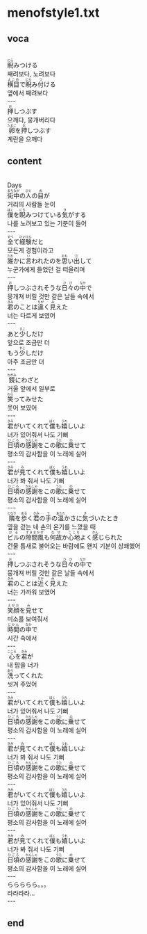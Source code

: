 <h1>menofstyle1.txt</h1>
<h2>voca</h2><br>
<Ruby><rb>睨</rb><rt>にら</rt></Ruby>みつける<br>
째려보다, 노려보다<br>
<Ruby><rb>横目</rb><rt>よこめ</rt></Ruby>で<Ruby><rb>睨</rb><rt>にら</rt></Ruby>み<Ruby><rb>付</rb><rt>つ</rt></Ruby>ける<br>
옆에서 째려보다<br>
---<br>
<Ruby><rb>押</rb><rt>お</rt></Ruby>しつぶす<br>
으깨다, 뭉개버리다<br>
<Ruby><rb>卵</rb><rt>たまご</rt></Ruby>を<Ruby><rb>押</rb><rt>お</rt></Ruby>しつぶす<br>
계란을 으깨다<br>
<h2>content</h2><br>
Days<br>
<Ruby><rb>街中</rb><rt>まちなが</rt></Ruby>の<Ruby><rb>人</rb><rt>ひと</rt></Ruby>の<Ruby><rb>目</rb><rt>め</rt></Ruby>が<br>
거리의 사람들 눈이<br>
<Ruby><rb>僕</rb><rt>ぼく</rt></Ruby>を<Ruby><rb>睨</rb><rt>にら</rt></Ruby>みつけている<Ruby><rb>気</rb><rt>き</rt></Ruby>がする<br>
나를 노려보고 있는 기분이 들어<br>
---<br>
<Ruby><rb>全</rb><rt>すべ</rt></Ruby>て<Ruby><rb>経験</rb><rt>けいけん</rt></Ruby>だと<br>
모든게 경험이라고<br>
<Ruby><rb>誰</rb><rt>だれ</rt></Ruby>かに<Ruby><rb>言</rb><rt>い</rt></Ruby>われたのを<Ruby><rb>思</rb><rt>おも</rt></Ruby>い<Ruby><rb>出</rb><rt>だ</rt></Ruby>して<br>
누군가에게 들었던 걸 떠올리며<br>
---<br>
<Ruby><rb>押</rb><rt>お</rt></Ruby>しつぶされそうな<Ruby><rb>日々</rb><rt>ひび</rt></Ruby>の<Ruby><rb>中</rb><rt>なか</rt></Ruby>で<br>
뭉개져 버릴 것만 같은 날들 속에서<br>
<Ruby><rb>君</rb><rt>きみ</rt></Ruby>のことは<Ruby><rb>違</rb><rt>ちが</rt></Ruby>く<Ruby><rb>見</rb><rt>み</rt></Ruby>えた<br>
너는 다르게 보였어<br>
---<br>
あと<Ruby><rb>少</rb><rt>すこ</rt></Ruby>しだけ<br>
앞으로 조금만 더<br>
もう<Ruby><rb>少</rb><rt>すこ</rt></Ruby>しだけ<br>
아주 조금만 더<br>
---<br>
<Ruby><rb>鏡</rb><rt>かがみ</rt></Ruby>にわざと<br>
거울 앞에서 일부로<br>
<Ruby><rb>笑</rb><rt>わら</rt></Ruby>ってみせた<br>
웃어 보였어<br>
---<br>
<Ruby><rb>君</rb><rt>きみ</rt></Ruby>がいてくれて<Ruby><rb>僕</rb><rt>ぼく</rt></Ruby>も<Ruby><rb>嬉</rb><rt>うれ</rt></Ruby>しいよ<br>
너가 있어줘서 나도 기뻐<br>
<Ruby><rb>日頃</rb><rt>ひごろ</rt></Ruby>の<Ruby><rb>感謝</rb><rt>かんしゃ</rt></Ruby>をこの<Ruby><rb>歌</rb><rt>うた</rt></Ruby>に<Ruby><rb>乗</rb><rt>の</rt></Ruby>せて<br>
평소의 감사함을 이 노래에 실어<br>
---<br>
<Ruby><rb>君</rb><rt>きみ</rt></Ruby>が<Ruby><rb>見</rb><rt>み</rt></Ruby>てくれて<Ruby><rb>僕</rb><rt>ぼく</rt></Ruby>も<Ruby><rb>嬉</rb><rt>うれ</rt></Ruby>しいよ<br>
너가 봐 줘서 나도 기뻐<br>
<Ruby><rb>日頃</rb><rt>ひごろ</rt></Ruby>の<Ruby><rb>感謝</rb><rt>かんしゃ</rt></Ruby>をこの<Ruby><rb>歌</rb><rt>うた</rt></Ruby>に<Ruby><rb>乗</rb><rt>の</rt></Ruby>せて<br>
평소의 감사함을 이 노래에 실어<br>
---<br>
<Ruby><rb>隣</rb><rt>となり</rt></Ruby>を<Ruby><rb>歩</rb><rt>ある</rt></Ruby>く<Ruby><rb>君</rb><rt>きみ</rt></Ruby>の<Ruby><rb>手</rb><rt>て</rt></Ruby>の<Ruby><rb>温</rb><rt>あたた</rt></Ruby>かさに<Ruby><rb>気</rb><rt>き</rt></Ruby>づいたとき<br>
옆을 걷는 네 손의 온기를 느꼈을 때<br>
<Ruby><rb>ビル</rb><rt>びる</rt></Ruby>の<Ruby><rb>隙間風</rb><rt>すきまかぜ</rt></Ruby>も<Ruby><rb>何故</rb><rt>なぜ</rt></Ruby>か<Ruby><rb>心地</rb><rt>ここち</rt></Ruby>よく<Ruby><rb>感</rb><rt>かん</rt></Ruby>じられた<br>
건물 틈새로 불어오는 바람에도 왠지 기분이 상쾌했어<br>
---<br>
<Ruby><rb>押</rb><rt>お</rt></Ruby>しつぶされそうな<Ruby><rb>日々</rb><rt>ひび</rt></Ruby>の<Ruby><rb>中</rb><rt>なか</rt></Ruby>で<br>
뭉개져 버릴 것만 같은 날들 속에서<br>
<Ruby><rb>君</rb><rt>きみ</rt></Ruby>のことは<Ruby><rb>近</rb><rt>ちか</rt></Ruby>く<Ruby><rb>見</rb><rt>み</rt></Ruby>えた<br>
너는 가까워 보였어<br>
---<br>
<Ruby><rb>笑顔</rb><rt>えがお</rt></Ruby>を<Ruby><rb>見</rb><rt>み</rt></Ruby>せて<br>
미소를 보여줘서<br>
<Ruby><rb>時間</rb><rt>じかん</rt></Ruby>の<Ruby><rb>中</rb><rt>なか</rt></Ruby>で<br>
시간 속에서<br>
---<br>
<Ruby><rb>心</rb><rt>こころ</rt></Ruby>を<Ruby><rb>君</rb><rt>きみ</rt></Ruby>が<br>
내 맘을 너가<br>
<Ruby><rb>洗</rb><rt>あら</rt></Ruby>ってくれた<br>
씻겨 주었어<br>
---<br>
<Ruby><rb>君</rb><rt>きみ</rt></Ruby>がいてくれて<Ruby><rb>僕</rb><rt>ぼく</rt></Ruby>も<Ruby><rb>嬉</rb><rt>うれ</rt></Ruby>しいよ<br>
너가 있어줘서 나도 기뻐<br>
<Ruby><rb>日頃</rb><rt>ひごろ</rt></Ruby>の<Ruby><rb>感謝</rb><rt>かんしゃ</rt></Ruby>をこの<Ruby><rb>歌</rb><rt>うた</rt></Ruby>に<Ruby><rb>乗</rb><rt>の</rt></Ruby>せて<br>
평소의 감사함을 이 노래에 실어<br>
---<br>
<Ruby><rb>君</rb><rt>きみ</rt></Ruby>が<Ruby><rb>見</rb><rt>み</rt></Ruby>てくれて<Ruby><rb>僕</rb><rt>ぼく</rt></Ruby>も<Ruby><rb>嬉</rb><rt>うれ</rt></Ruby>しいよ<br>
너가 봐 줘서 나도 기뻐<br>
<Ruby><rb>日頃</rb><rt>ひごろ</rt></Ruby>の<Ruby><rb>感謝</rb><rt>かんしゃ</rt></Ruby>をこの<Ruby><rb>歌</rb><rt>うた</rt></Ruby>に<Ruby><rb>乗</rb><rt>の</rt></Ruby>せて<br>
평소의 감사함을 이 노래에 실어<br>
---<br>
<Ruby><rb>君</rb><rt>きみ</rt></Ruby>がいてくれて<Ruby><rb>僕</rb><rt>ぼく</rt></Ruby>も<Ruby><rb>嬉</rb><rt>うれ</rt></Ruby>しいよ<br>
너가 있어줘서 나도 기뻐<br>
<Ruby><rb>日頃</rb><rt>ひごろ</rt></Ruby>の<Ruby><rb>感謝</rb><rt>かんしゃ</rt></Ruby>をこの<Ruby><rb>歌</rb><rt>うた</rt></Ruby>に<Ruby><rb>乗</rb><rt>の</rt></Ruby>せて<br>
평소의 감사함을 이 노래에 실어<br>
---<br>
<Ruby><rb>君</rb><rt>きみ</rt></Ruby>が<Ruby><rb>見</rb><rt>み</rt></Ruby>てくれて<Ruby><rb>僕</rb><rt>ぼく</rt></Ruby>も<Ruby><rb>嬉</rb><rt>うれ</rt></Ruby>しいよ<br>
너가 봐 줘서 나도 기뻐<br>
<Ruby><rb>日頃</rb><rt>ひごろ</rt></Ruby>の<Ruby><rb>感謝</rb><rt>かんしゃ</rt></Ruby>をこの<Ruby><rb>歌</rb><rt>うた</rt></Ruby>に<Ruby><rb>乗</rb><rt>の</rt></Ruby>せて<br>
평소의 감사함을 이 노래에 실어<br>
---<br>
ららららら。。。<br>
라라라라...<br>
---<br>
<h2>end</h2>
